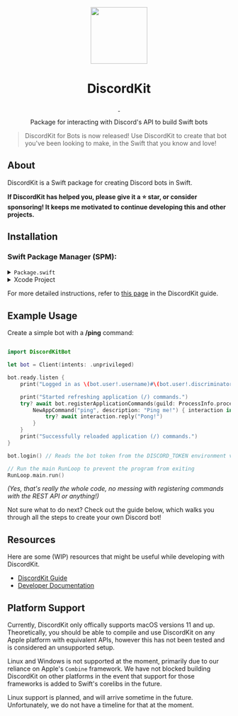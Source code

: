 <p align="center">
  <img src="https://user-images.githubusercontent.com/64193267/208341700-75fb1d63-f044-4b60-9c86-ed945916b65c.png" height="128">
</p>

<h1 align="center">DiscordKit</h1>

<p align="center">
  <a aria-label="Join the community on Discord" href="https://discord.gg/vChUXVf9Em" target="_blank">
    <img alt="" src="https://img.shields.io/discord/964741354112577557?style=for-the-badge&labelColor=black&label=Discord">
  </a>
  <a aria-label="DiscordKit Guide" href="https://swiftcord.gitbook.io/discordkit-guide/" target="_blank">
    <img alt="" src="https://img.shields.io/badge/guide-gitbook-important?style=for-the-badge&labelColor=black">
  </a>
</p>

<p align="center">Package for interacting with Discord's API to build Swift bots</p>

> DiscordKit for Bots is now released! Use DiscordKit to create that bot you've been
> looking to make, in the Swift that you know and love!

## About

DiscordKit is a Swift package for creating Discord bots in Swift.

**If DiscordKit has helped you, please give it a ⭐ star, or consider sponsoring! It
keeps me motivated to continue developing this and other projects.**

## Installation

### Swift Package Manager (SPM):

<details>
  <summary><code>Package.swift</code></summary>

  Add the following to your `Package.swift`:
  ```swift
  .package(url: "https://github.com/SwiftcordApp/DiscordKit", branch: "bot-support")
  ```
</details>
<details>
  <summary>Xcode Project</summary>

  Add a package dependancy in your Xcode project with the following parameters:

  **Package URL:**
  ```
  https://github.com/SwiftcordApp/DiscordKit
  ```

  **Branch:**
  ```
  bot-support
  ```

  **Product:**
  - [x] DiscordKitBot
</details>

For more detailed instructions, refer to [this page](https://app.gitbook.com/o/bq2pyf3PEDPf2CURHt4z/s/WJuHiYLW9jKqPb7h8D7t/getting-started/installation)
in the DiscordKit guide.

## Example Usage

Create a simple bot with a **/ping** command:

```swift

import DiscordKitBot

let bot = Client(intents: .unprivileged)

bot.ready.listen {
    print("Logged in as \(bot.user!.username)#\(bot.user!.discriminator)!")

    print("Started refreshing application (/) commands.")
    try? await bot.registerApplicationCommands(guild: ProcessInfo.processInfo.environment["COMMAND_GUILD_ID"]) {
        NewAppCommand("ping", description: "Ping me!") { interaction in
            try? await interaction.reply("Pong!")
        }
    }
    print("Successfully reloaded application (/) commands.")
}

bot.login() // Reads the bot token from the DISCORD_TOKEN environment variable and logs in with the token

// Run the main RunLoop to prevent the program from exiting
RunLoop.main.run()
```
_(Yes, that's really the whole code, no messing with registering commands with the REST
API or anything!)_

Not sure what to do next? Check out the guide below, which walks you through
all the steps to create your own Discord bot!

## Resources

Here are some (WIP) resources that might be useful while developing with DiscordKit.

* [DiscordKit Guide](https://swiftcord.gitbook.io/discordkit-guide/)
* [Developer Documentation](https://swiftcordapp.github.io/DiscordKit/documentation/discordkit/)

## Platform Support

Currently, DiscordKit only offically supports macOS versions 11 and up. Theoretically, you should be able to compile and use DiscordKit on any Apple platform with equivalent APIs, however this has not been tested and is considered an unsupported setup.

Linux and Windows is not supported at the moment, primarily due to our reliance on Apple's `Combine` framework. We have not blocked building DiscordKit on other platforms in the event that support for those frameworks is added to Swift's corelibs in the future.

Linux support is planned, and will arrive sometime in the future. Unfortunately, we do not have a timeline for that at the moment.
